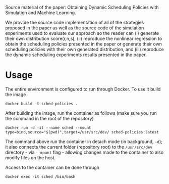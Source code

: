 Source material of the paper: Obtaining Dynamic Scheduling Policies with Simulation and Machine Learning.

We provide the source code implementation of all of the strategies proposed in the paper as well as the source code of the simulation experiments used to evaluate our approach so the reader can (i) generate their own distribution score(r,n,s), (ii) reproduce the nonlinear regression to obtain the scheduling policies presented in the paper or generate their own scheduling policies with their own generated distribution, and (iii) reproduce the dynamic scheduling experiments results presented in the paper.

# Usage
The entire environment is configured to run through Docker. To use it build the image
```
docker build -t sched-policies .
```

After building the image, run the container as follows (make sure you run the command in the root of the repository)
```
docker run -d -it --name sched --mount type=bind,source="$(pwd)",target=/usr/src/dev/ sched-policies:latest
```

The command above run the container in detach mode (in background, `-d`); it also connects the current folder (repository root) to the `/usr/src/dev` directory - via `--mount` flag - allowing changes made to the container to also modify files on the host.

Access to the container can be done through
```
docker exec -it sched /bin/bash
```
